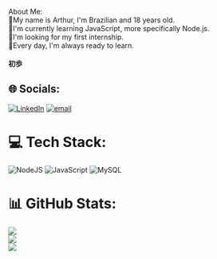 About Me: <br>
📍My name is Arthur, I'm Brazilian and 18 years old.<br>🧩I'm currently learning JavaScript, more specifically Node.js.<br>🔎I'm looking for my first internship.<br>📖Every day, I'm always ready to learn.<br><br>**初歩**


## 🌐 Socials:
[![LinkedIn](https://img.shields.io/badge/LinkedIn-%230077B5.svg?logo=linkedin&logoColor=white)](https://linkedin.com/in/https://www.linkedin.com/in/arthur-luiz-156715303/) [![email](https://img.shields.io/badge/Email-D14836?logo=gmail&logoColor=white)](mailto:arthurjpg1@gmail.com) 

# 💻 Tech Stack:
![NodeJS](https://img.shields.io/badge/node.js-6DA55F?style=for-the-badge&logo=node.js&logoColor=white) ![JavaScript](https://img.shields.io/badge/javascript-%23323330.svg?style=for-the-badge&logo=javascript&logoColor=%23F7DF1E) ![MySQL](https://img.shields.io/badge/mysql-4479A1.svg?style=for-the-badge&logo=mysql&logoColor=white)
# 📊 GitHub Stats:
![](https://github-readme-stats.vercel.app/api?username=webarthu&theme=dark&hide_border=false&include_all_commits=true&count_private=true)<br/>
![](https://nirzak-streak-stats.vercel.app/?user=webarthu&theme=dark&hide_border=false)<br/>
![](https://github-readme-stats.vercel.app/api/top-langs/?username=webarthu&theme=dark&hide_border=false&include_all_commits=true&count_private=true&layout=compact)

<!-- Proudly created with GPRM ( https://gprm.itsvg.in ) -->
